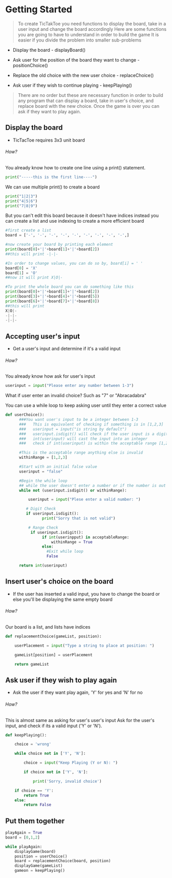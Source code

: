 # Getting Started

> To create TicTakToe you need functions to display the board, take in a user input and change the board accordingly
> Here are some functions you are going to have to understand in order to build the game
> It is easier if you divide the problem into smaller sub-problems

* Display the board - displayBoard()

* Ask user for the position of the board they want to change - positionChoice()

* Replace the old choice with the new user choice - replaceChoice()

* Ask user if they wish to continue playing - keepPlaying()

> There are no order but these are necessary function in order to build any program that can display a board, take in user's choice, and
> replace board with the new choice. Once the game is over you can ask if they want to play again.

## Display the board
* TicTacToe requires 3x3 unit board

###### How?

You already know how to create one line using a print() statement.
```python
print("-----this is the first line----")
```  
We can use multiple print() to create a board
```python
print("1|2|3")
print("4|5|6")
print("7|8|9")
```
But you can't edit this board because it doesn't have indices
instead you can create a list and use indexing to create a more efficient board
```python
#first create a list
board = ['-', '-', '-', '-', '-', '-', '-', '-', '-',]

#now create your board by printing each element
print(board[0]+'|'+board[1]+'|'+board[2])
##this will print -|-|-

#In order to change values, you can do so by, board[i] = ' '
board[0] = 'X'
board[1] = 'O'
##now it will print X|O|-

#To print the whole board you can do something like this
print(board[0]+'|'+board[1]+'|'+board[2])
print(board[3]+'|'+board[4]+'|'+board[5])
print(board[6]+'|'+board[7]+'|'+board[8])
##this will print
X|O|-
-|-|-
-|-|-
```

## Accepting user's input
* Get a user's input and determine if it's a valid input

###### How?

You already know how ask for user's input
```python
userinput = input("Please enter any number between 1-3")
```
What if user enter an invalid choice? Such as "7" or "Abracadabra"

You can use a while loop to keep asking user until they enter a correct value
```python
def userChoice():
      ###You want user's input to be a integer between 1-3
      ###   This is equivalent of checking if something is in [1,2,3]
      ###   userinput = input("is string by default")
      ###   userinput.isdigit() will check if the user input is a digit
      ###   int(userinput) will cast the input into an integer
      ###   check if int(userinput) is within the acceptable range [1,2,3]

      #This is the acceptable range anything else is invalid
      withinRange = [1,2,3]

      #Start with an initial false value
      userinput = "false"

      #Begin the while loop
      ## while the user doesn't enter a number or if the number is out of range
      while not (userinput.isdigit() or withinRange):

          userinput = input("Plese enter a valid number: ")

         # Digit Check
         if userinput.isdigit():
                print("Sorry that is not valid")

          # Range Check
           if userinput.isdigit():
                if int(userinpput) in acceptableRange:
                    withinRange = True
                else:
                  #Exit while loop
                  False

      return int(userinput)
```

## Insert user's choice on the board
* If the user has inserted a valid input, you have to change the board or else you'll be displaying the same empty board

###### How?
Our board is a list, and lists have indices
```python
def replacementChoice(gameList, position):

    userPlacement = input("Type a string to place at position: ")

    gameList[position] = userPlacement

    return gameList
```

## Ask user if they wish to play again
* Ask the user if they want play again, 'Y' for yes and 'N' for no

###### How?
This is almost same as asking for user's user's input
Ask for the user's input, and check if its a valid input ('Y' or 'N').

```python
def keepPlaying():

    choice = 'wrong'

    while choice not in ['Y', 'N']:

        choice = input("Keep Playing (Y or N): ")

        if choice not in ['Y', 'N']:

            print('Sorry, invalid choice')

    if choice == 'Y':
        return True
    else:
        return False
```

## Put them together
```python
playAgain = True
board = [0,1,2]

while playAgain:
    displayGame(board)
    position = userChoice()
    board = replacementChoice(board, position)
    displayGame(gameList)
    gameon = keepPlaying()
```

